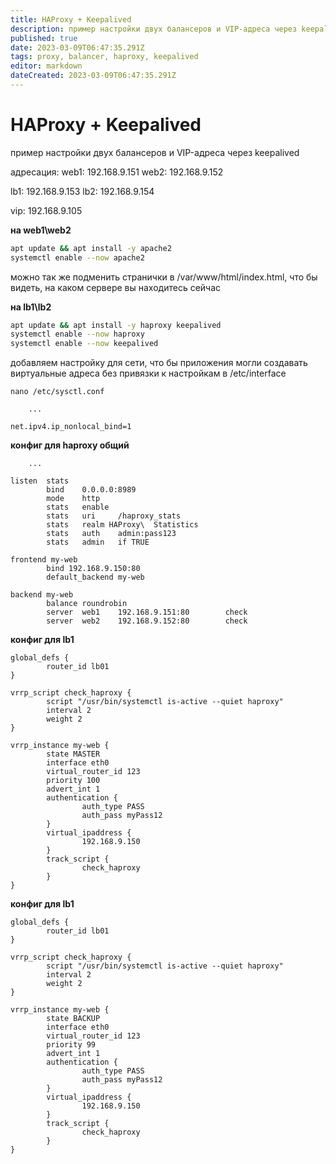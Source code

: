 ```yaml
---
title: HAProxy + Keepalived
description: пример настройки двух балансеров и VIP-адреса через keepalived
published: true
date: 2023-03-09T06:47:35.291Z
tags: proxy, balancer, haproxy, keepalived
editor: markdown
dateCreated: 2023-03-09T06:47:35.291Z
---
```


# HAProxy + Keepalived
пример настройки двух балансеров и VIP-адреса через keepalived

адресация:
web1: 192.168.9.151
web2: 192.168.9.152

lb1: 192.168.9.153
lb2: 192.168.9.154

vip: 192.168.9.105

**на web1\web2**

```bash
apt update && apt install -y apache2
systemctl enable --now apache2
```

можно так же подменить странички в /var/www/html/index.html, что бы видеть, на каком сервере вы находитесь сейчас

**на lb1\lb2**

```bash
apt update && apt install -y haproxy keepalived
systemctl enable --now haproxy
systemctl enable --now keepalived
```

добавляем настройку для сети, что бы приложения могли создавать виртуальные адреса без привязки к настройкам в /etc/interface

`nano /etc/sysctl.conf`

```config
	...
  
net.ipv4.ip_nonlocal_bind=1
```

**конфиг для haproxy общий**

```config
	...
  
listen  stats
        bind    0.0.0.0:8989
        mode    http
        stats   enable
        stats   uri     /haproxy_stats
        stats   realm HAProxy\  Statistics
        stats   auth    admin:pass123
        stats   admin   if TRUE

frontend my-web
        bind 192.168.9.150:80
        default_backend my-web

backend my-web
        balance roundrobin
        server  web1    192.168.9.151:80        check
        server  web2    192.168.9.152:80        check
```

**конфиг для lb1**

```config
global_defs {
        router_id lb01
}

vrrp_script check_haproxy {
        script "/usr/bin/systemctl is-active --quiet haproxy"
        interval 2
        weight 2
}

vrrp_instance my-web {
        state MASTER
        interface eth0
        virtual_router_id 123
        priority 100
        advert_int 1
        authentication {
                auth_type PASS
                auth_pass myPass12
        }
        virtual_ipaddress {
                192.168.9.150
        }
        track_script {
                check_haproxy
        }
}
```

**конфиг для lb1**

```config
global_defs {
        router_id lb01
}

vrrp_script check_haproxy {
        script "/usr/bin/systemctl is-active --quiet haproxy"
        interval 2
        weight 2
}

vrrp_instance my-web {
        state BACKUP
        interface eth0
        virtual_router_id 123
        priority 99
        advert_int 1
        authentication {
                auth_type PASS
                auth_pass myPass12
        }
        virtual_ipaddress {
                192.168.9.150
        }
        track_script {
                check_haproxy
        }
}
```